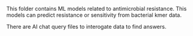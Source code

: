 This folder contains ML models related to antimicrobial resistance. This models can predict resistance or sensitivity from bacterial kmer data. 

There are AI chat query files to interogate data to find answers.

